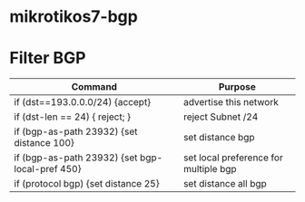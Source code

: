 # mikrotikos7-bgp

# Filter BGP

| Command | 	Purpose |
| --- | --- |
| if (dst==193.0.0.0/24) {accept} | advertise this network  |
| if (dst-len == 24) { reject; } | reject Subnet /24 |
| if (bgp-as-path 23932) {set distance 100} | set distance bgp |
| if (bgp-as-path 23932) {set bgp-local-pref 450} | set local preference for multiple bgp |
| if (protocol bgp) {set distance 25} | set distance all bgp |
